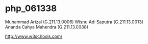# php_061338
Muhammad Arizal (G.211.13.0006)
Wisnu Adi Saputra (G.211.13.0013)
Ananda Cahya Mahendra (G.211.13.0038)

http://www.w3schools.com/
